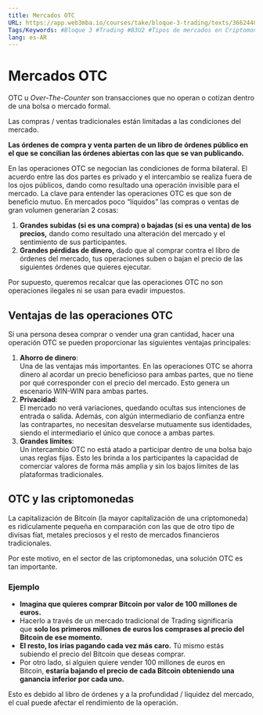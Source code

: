 ```yaml
---
title: Mercados OTC
URL: https://app.web3mba.io/courses/take/bloque-3-trading/texts/36624482-u2-06-i-mercados-otc
Tags/Keywords: #Bloque 3 #Trading #B3U2 #Tipos de mercados en Criptomonedas #tipos de mercado #mercado de criptomonedas #Alberto Martín #otc #mercado otc
lang: es-AR
---
```

# Mercados OTC
OTC u _Over-The-Counter_ son transacciones que no operan o cotizan dentro de una bolsa o mercado formal.

Las compras / ventas tradicionales están limitadas a las condiciones del mercado. 

**Las órdenes de compra y venta parten de un libro de órdenes público en el que se concilian las órdenes abiertas con las que se van publicando.**

En las operaciones OTC se negocian las condiciones de forma bilateral. El acuerdo entre las dos partes es privado y el intercambio se realiza fuera de los ojos públicos, dando como resultado una operación invisible para el mercado. La clave para entender las operaciones OTC es que son de beneficio mutuo. En mercados poco “líquidos” las compras o ventas de gran volumen generarían 2 cosas:
1. **Grandes subidas (si es una compra) o bajadas (si es una venta) de los precios,** dando como resultado una alteración del mercado y el sentimiento de sus participantes.
2. **Grandes pérdidas de dinero,** dado que al comprar contra el libro de órdenes del mercado, tus operaciones suben o bajan el precio de las siguientes órdenes que quieres ejecutar.

Por supuesto, queremos recalcar que las operaciones OTC no son operaciones ilegales ni se usan para evadir impuestos.

## Ventajas de las operaciones OTC
Si una persona desea comprar o vender una gran cantidad, hacer una operación OTC se pueden proporcionar las siguientes ventajas principales:
1. **Ahorro de dinero**:  
    Una de las ventajas más importantes. En las operaciones OTC se ahorra dinero al acordar un precio beneficioso para ambas partes, que no tiene por qué corresponder con el precio del mercado. Esto genera un escenario WIN-WIN para ambas partes.
2. **Privacidad**:  
    El mercado no verá variaciones, quedando ocultas sus intenciones de entrada o salida. Además, con algún intermediario de confianza entre las contrapartes, no necesitan desvelarse mutuamente sus identidades, siendo el intermediario el único que conoce a ambas partes.
3. **Grandes límites**:  
    Un intercambio OTC no está atado a participar dentro de una bolsa bajo unas reglas fijas. Esto les brinda a los participantes la capacidad de comerciar valores de forma más amplia y sin los bajos límites de las plataformas tradicionales.

## OTC y las criptomonedas
La capitalización de Bitcoin (la mayor capitalización de una criptomoneda) es ridículamente pequeña en comparación con las que de otro tipo de divisas fíat, metales preciosos y el resto de mercados financieros tradicionales. 

Por este motivo, en el sector de las criptomonedas, una solución OTC es tan importante.

### Ejemplo
- **Imagina que quieres comprar Bitcoin por valor de 100 millones de euros.** 
- Hacerlo a través de un mercado tradicional de Trading significaría que **solo los primeros millones de euros los comprases al precio del Bitcoin de ese momento.**
- **El resto, los irías pagando cada vez más caro.** Tú mismo estás subiendo el precio del Bitcoin que deseas comprar. 
- Por otro lado, si alguien quiere vender 100 millones de euros en Bitcoin, **estaría bajando el precio de cada Bitcoin obteniendo una ganancia inferior por cada uno.**

Esto es debido al libro de órdenes y a la profundidad / liquidez del mercado, el cual puede afectar el rendimiento de la operación.